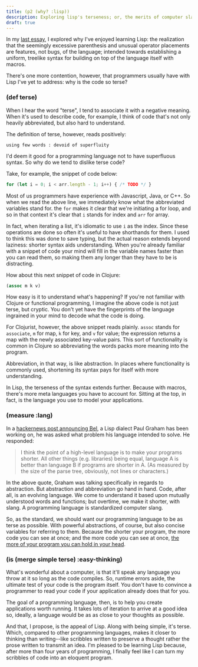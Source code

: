 ```yaml
---
title: (p2 (why? :lisp))
description: Exploring lisp's terseness; or, the merits of computer slang.
draft: true
---
```


In my [last essay](/lisp-simple), I explored why I've enjoyed learning Lisp: the realization that the seemingly excessive parenthesis and unusual operator placements are features, not bugs, of the language; intended towards establishing a uniform, treelike syntax for building on top of the language itself with macros.

There's one more contention, however, that programmers usually have with Lisp I've yet to address: why is the code so terse? 

### (def terse)

When I hear the word "terse", I tend to associate it with a negative meaning. When it's used to describe code, for example, I think of code that's not only heavily abbreviated, but also hard to understand.

The definition of terse, however, reads positively:

```
using few words : devoid of superfluity
```

I'd deem it good for a programming language not to have superfluous syntax. So why do we tend to dislike terse code? 

Take, for example, the snippet of code below: 

```js
for (let i = 0; i < arr.length - 1; i++) { /* TODO */ }
```
Most of us programmers have experience with Javascript, Java, or C++. So when we read the above line, we immediately know what the abbreviated variables stand for. the `for` makes it clear that we're initiating a for loop, and so in that context it's clear that `i` stands for index and `arr` for array.

In fact, when iterating a list, it's idiomatic to use `i` as the index. Since these operations are done so often it's useful to have shorthands for them. I used to think this was done to save typing, but the actual reason extends beyond laziness: shorter syntax aids understanding. When you're already familiar with a snippet of code your mind will fill in the variable names faster than you can read them, so making them any longer than they have to be is distracting.

How about this next snippet of code in Clojure: 

```clj
(assoc m k v)
```

How easy is it to understand what's happening? If you're not familiar with Clojure or functional programming, I imagine the above code is not just terse, but cryptic. You don't yet have the fingerprints of the language ingrained in your mind to decode what the code is doing.

For Clojurist, however, the above snippet reads plainly. `assoc` stands for `associate`, `m` for map, `k` for key, and `v` for value; the expression returns a map with the newly associated key-value pairs. This sort of functionality is common in Clojure so abbreviating the words packs more meaning into the program.

Abbreviation, in that way, is like abstraction. In places where functionality is commonly used, shortening its syntax pays for itself with more understanding. 

In Lisp, the terseness of the syntax extends further. Because with macros, there's more meta languages you have to account for. Sitting at the top, in fact, is the language you use to model your applications.

### (measure :lang)

In a [hackernews post announcing Bel](http://paulgraham.com/bel.html), a Lisp dialect Paul Graham has been working on, he was asked what problem his language intended to solve. He responded:

> I think the point of a high-level language is to make your programs shorter. All other things (e.g. libraries) being equal, language A is better than language B if programs are shorter in A. (As measured by the size of the parse tree, obviously, not lines or characters.) 

In the above quote, Graham was talking specifically in regards to abstraction. But abstraction and abbreviation go hand in hand. Code, after all, is an evolving language. We come to understand it based upon mutually understood words and functions; but overtime, we make it shorter, with slang. A programming language is standardized computer slang. 

So, as the standard, we should want our programming language to be as terse as possible. With powerful abstractions, of course, but also concise variables for referring to them. Because the shorter your program, the more code you can see at once; and the more code you can see at once, [the more of your program you can hold in your head](http://www.paulgraham.com/head.html).

### (is (merge simple terse) :easy-thinking)

What's wonderful about a computer, is that it'll speak any language you throw at it so long as the code compiles. So, runtime errors aside, the ultimate test of your code is the program itself. You don't have to convince a programmer to read your code if your application already does that for you.

The goal of a programming language, then, is to help you create applications worth running. It takes lots of iteration to arrive at a good idea so, ideally, a language would be as as close to your thoughts as possible.

And that, I propose, is the appeal of Lisp. Along with being simple, it's terse. Which, compared to other programming languages, makes it closer to thinking than writing--like scribbles written to preserve a thought rather the prose written to transmit an idea. I'm pleased to be learning Lisp because, after more than four years of programming, I finally feel like I can turn my scribbles of code into an eloquent program.

